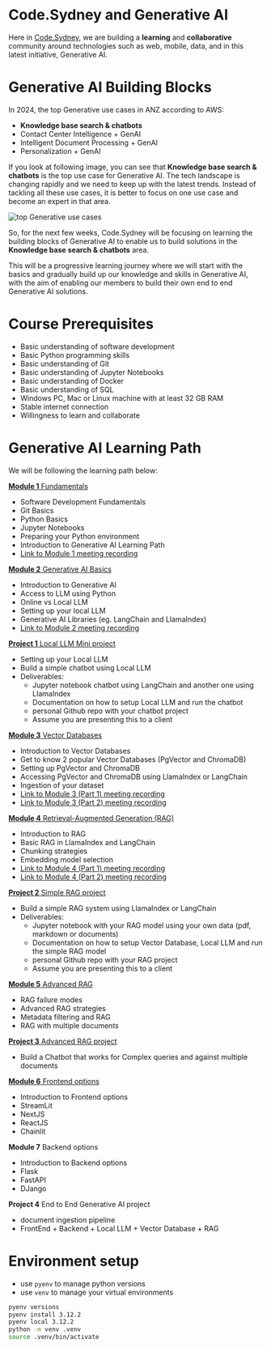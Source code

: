 # Code.Sydney and Generative AI

Here in [Code.Sydney](https://www.code.sydney/), we are building a **learning** and **collaborative** community around technologies such as web, mobile, data, and in this latest initiative, Generative AI.

# Generative AI Building Blocks

In 2024, the top Generative use cases in ANZ according to AWS:

- **Knowledge base search & chatbots**
- Contact Center Intelligence + GenAI
- Intelligent Document Processing + GenAI
- Personalization + GenAI

If you look at following image, you can see that **Knowledge base search & chatbots** is the top use case for Generative AI. The tech landscape is changing rapidly and we need to keep up with the latest trends. Instead of tackling all these use cases, it is better to focus on one use case and become an expert in that area.

![top Generative use cases](./images/aws-anz-top-use-cases-gen-ai.png)

So, for the next few weeks, Code.Sydney will be focusing on learning the building blocks of Generative AI to enable us to build solutions in the **Knowledge base search & chatbots** area.

This will be a progressive learning journey where we will start with the basics and gradually build up our knowledge and skills in Generative AI, with the aim of enabling our members to build their own end to end Generative AI solutions.

# Course Prerequisites
- Basic understanding of software development
- Basic Python programming skills
- Basic understanding of Git
- Basic understanding of Jupyter Notebooks
- Basic understanding of Docker
- Basic understanding of SQL
- Windows PC, Mac or Linux machine with at least 32 GB RAM
- Stable internet connection
- Willingness to learn and collaborate

# Generative AI Learning Path

We will be following the learning path below:

[**Module 1** Fundamentals](module-1/README.md)
- Software Development Fundamentals
- Git Basics
- Python Basics
- Jupyter Notebooks
- Preparing your Python environment
- Introduction to Generative AI Learning Path
- [Link to Module 1 meeting recording](https://youtu.be/9OZg8e0LGvc?feature=shared)  

[**Module 2** Generative AI Basics](module-2/README.md)
- Introduction to Generative AI
- Access to LLM using Python
- Online vs Local LLM
- Setting up your local LLM
- Generative AI Libraries (eg. LangChain and LlamaIndex)
- [Link to Module 2 meeting recording](https://www.youtube.com/watch?v=WtCdTQ_ZUT8)

[**Project 1** Local LLM Mini project](.)
- Setting up your Local LLM
- Build a simple chatbot using Local LLM
- Deliverables:
    - Jupyter notebook chatbot using LangChain and another one using LlamaIndex
    - Documentation on how to setup Local LLM and run the chatbot
    - personal Github repo with your chatbot project
    - Assume you are presenting this to a client

[**Module 3** Vector Databases](module-3/README.md)
- Introduction to Vector Databases
- Get to know 2 popular Vector Databases (PgVector and ChromaDB)
- Setting up PgVector and ChromaDB
- Accessing PgVector and ChromaDB using LlamaIndex or LangChain
- Ingestion of your dataset
- [Link to Module 3 (Part 1) meeting recording](https://www.youtube.com/watch?v=XhunATKWT78)
- [Link to Module 3 (Part 2) meeting recording](https://youtu.be/YWcQtjRePGg)

[**Module 4** Retrieval-Augmented Generation (RAG)](module-4/README.md)
- Introduction to RAG
- Basic RAG in LlamaIndex and LangChain
- Chunking strategies
- Embedding model selection
- [Link to Module 4 (Part 1) meeting recording](https://youtu.be/j6ypyScIH9M)
- [Link to Module 4 (Part 2) meeting recording](https://youtu.be/GbG2PGlBS3k)

[**Project 2** Simple RAG project](.)
- Build a simple RAG system using LlamaIndex or LangChain
- Deliverables:
    - Jupyter notebook with your RAG model using your own data (pdf, markdown or documents)
    - Documentation on how to setup Vector Database, Local LLM and run the simple RAG model
    - personal Github repo with your RAG project
    - Assume you are presenting this to a client

[**Module 5** Advanced RAG](module-5/README.md)
- RAG failure modes
- Advanced RAG strategies
- Metadata filtering and RAG
- RAG with multiple documents

[**Project 3** Advanced RAG project](.)
- Build a Chatbot that works for Complex queries and against multiple documents

[**Module 6** Frontend options](module-6/README.md)
- Introduction to Frontend options
- StreamLit
- NextJS
- ReactJS
- Chainlit

**Module 7** Backend options
- Introduction to Backend options
- Flask
- FastAPI
- DJango

**Project 4** End to End Generative AI project
- document ingestion pipeline
- FrontEnd + Backend + Local LLM + Vector Database + RAG

# Environment setup
- use `pyenv` to manage python versions
- use `venv` to manage your virtual environments

```bash
pyenv versions
pyenv install 3.12.2
pyenv local 3.12.2
python -m venv .venv
source .venv/bin/activate
``` 
